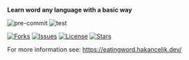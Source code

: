 **Learn word any language with a basic way**

![pre-commit](https://github.com/hakancelik96/eatingword/workflows/pre-commit/badge.svg)
![test](https://github.com/hakancelik96/eatingword/workflows/test/badge.svg)

[![Forks](https://img.shields.io/github/forks/hakancelik96/eatingword)](https://github.com/hakancelik96/eatingword/fork)
[![Issues](https://img.shields.io/github/issues/hakancelik96/eatingword)](https://github.com/hakancelik96/eatingword/issues)
[![License](https://img.shields.io/github/license/hakancelik96/eatingword.svg)](https://github.com/hakancelik96/eatingword/blob/master/LICENSE)
[![Stars](https://img.shields.io/github/stars/hakancelik96/eatingword)](https://github.com/hakancelik96/eatingword/stargazers)

For more information see: https://eatingword.hakancelik.dev/
